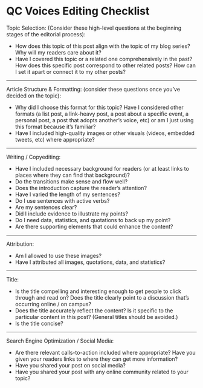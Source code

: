 # QC Voices Editing Checklist

Topic Selection: (Consider these high-level questions at the beginning stages of the editorial process):

- How does this topic of this post align with the topic of my blog series? Why will my readers care about it? 
- Have I covered this topic or a related one comprehensively in the past? How does this specific post correspond to other related posts?  How can I set it apart or connect it to my other posts? 

***

Article Structure & Formatting: (consider these questions once you’ve decided on the topic):

- Why did I choose this format for this topic? Have I considered other formats (a list post, a link-heavy post, a post about a specific event, a personal post, a post that adopts another’s voice, etc) or am I just using this format because it’s familiar? 
- Have I included high-quality images or other visuals  (videos, embedded tweets, etc) where appropriate? 

***

Writing / Copyediting: 

- Have I included necessary background for readers (or at least links to places where they can find that background)? 
- Do the transitions make sense and flow well? 
- Does the introduction capture the reader’s attention? 
- Have I varied the length of my sentences?
- Do I use sentences with active verbs? 
- Are my sentences clear? 
- Did I include evidence to illustrate my points? 
- Do I need data, statistics, and quotations to back up my point? 
- Are there supporting elements that could enhance the content? 

***

Attribution: 

- Am I allowed to use these images? 
- Have I attributed all images, quotations, data, and statistics? 

***

Title: 

- Is the title compelling and interesting enough to get people to click through and read on? Does the title clearly point to a discussion that’s occurring online / on campus? 
- Does the title accurately reflect the content? Is it specific to the particular content in this post? (General titles should be avoided.)
- Is the title concise? 

***

Search Engine Optimization / Social Media:

- Are there relevant calls-to-action included where appropriate? Have you given your readers links to where they can get more information? 
- Have you shared your post on social media? 
- Have you shared your post with any online community related to your topic? 
 
